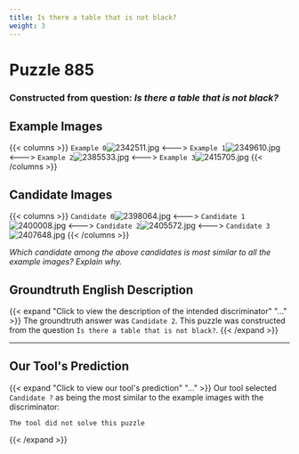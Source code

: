 ```yaml
---
title: Is there a table that is not black?
weight: 3
---
```


# Puzzle 885
### Constructed from question: _Is there a table that is not black?_


## Example Images
{{< columns >}}
`Example 0`![2342511.jpg](/gqa_images/2342511.jpg)
<--->
`Example 1`![2349610.jpg](/gqa_images/2349610.jpg)
<--->
`Example 2`![2385533.jpg](/gqa_images/2385533.jpg)
<--->
`Example 3`![2415705.jpg](/gqa_images/2415705.jpg)
{{< /columns >}}

## Candidate Images
{{< columns >}}
`Candidate 0`![2398064.jpg](/gqa_images/2398064.jpg)
<--->
`Candidate 1`![2400008.jpg](/gqa_images/2400008.jpg)
<--->
`Candidate 2`![2405572.jpg](/gqa_images/2405572.jpg)
<--->
`Candidate 3`![2407648.jpg](/gqa_images/2407648.jpg)
{{< /columns >}}

*Which candidate among the above candidates is most similar to all the example images? Explain why.*

## Groundtruth English Description

{{< expand "Click to view the description of the intended discriminator" "..." >}}
The groundtruth answer was `Candidate 2`. This puzzle was constructed from the question `Is there a table that is not black?`.
{{< /expand >}}

---

## Our Tool's Prediction

{{< expand "Click to view our tool's prediction" "..." >}}
Our tool selected `Candidate ?` as being the most similar to the example images with the discriminator:
```plaintext
The tool did not solve this puzzle
```
{{< /expand >}}
